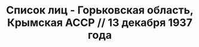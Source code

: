 ---
title: Список лиц - Горьковская область, Крымская АССР // 13 декабря 1937 года
description: РГАСПИ, ф.17, т.5, оп.171, дело 413, лист 274
images:
- /disk/pictures/v05/17-171-413-274.jpg
- /disk/pictures/v05/17-171-413-275.jpg
- /disk/pictures/v05/17-171-413-276.jpg
- /disk/pictures/v05/17-171-413-277.jpg
- /disk/pictures/v05/17-171-413-278.jpg
- /disk/pictures/v05/17-171-413-279.jpg
---